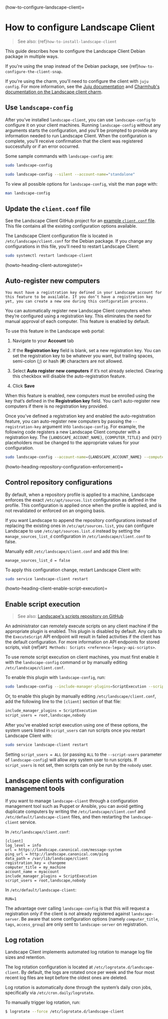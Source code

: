 (how-to-configure-landscape-client)=
# How to configure Landscape Client

> See also: {ref}`how-to-install-landscape-client`

This guide describes how to configure the Landscape Client Debian package in multiple ways. 

If you're using the snap instead of the Debian package, see {ref}`how-to-configure-the-client-snap`.

If you're using the charm, you'll need to configure the client with `juju config`. For more information, see the [Juju documentation](https://juju.is/docs/juju) and [Charmhub's documentation on the Landscape client charm](https://charmhub.io/landscape-client).

## Use `landscape-config`

After you’ve installed `landscape-client`, you can use `landscape-config` to configure it on your client machines. Running `landscape-config` without any arguments starts the configuration, and you’ll be prompted to provide any information needed to run Landscape Client. When the configuration is complete, you’ll receive confirmation that the client was registered successfully or if an error occurred.

Some sample commands with `landscape-config` are:

```bash
sudo landscape-config
```

```bash
sudo landscape-config --silent --account-name="standalone"
```

To view all possible options for `landscape-config`, visit the man page with:

```bash
man landscape-config
```

## Update the `client.conf` file

See the Landscape Client GitHub project for an [example `client.conf` file](https://github.com/canonical/landscape-client/blob/main/example.conf). This file contains all the existing configuration options available. 

The Landscape Client configuration file is located in `/etc/landscape/client.conf` for the Debian package. If you change any configurations in this file, you’ll need to restart Landscape Client:

```bash
sudo systemctl restart landscape-client
```

(howto-heading-client-autoregister)=
## Auto-register new computers

```{note}
You must have a registration key defined in your Landscape account for this feature to be available. If you don’t have a registration key yet, you can create a new one during this configuration process.
```

You can automatically register new Landscape Client computers when they’re configured using a registration key. This eliminates the need for manual approval of each computer. This feature is enabled by default.

To use this feature in the Landscape web portal:

1. Navigate to your **Account** tab

2. If the **Registration key** field is blank, set a new registration key. You can set the registration key to be whatever you want, but trailing spaces, semi-colon (**;**) or hash (**#**) characters are not allowed.

3. Select **Auto register new computers** if it’s not already selected. Clearing this checkbox will disable the auto-registration feature.

4. Click **Save**

When this feature is enabled, new computers must be enrolled using the key that’s defined in the **Registration key** field. You can’t auto-register new computers if there is no registration key provided.

Once you’ve defined a registration key and enabled the auto-registration feature, you can auto-register new computers by passing the `--registration-key` argument into `landscape-config`. For example, the following code registers a new Landscape Client computer with a registration key. The `{LANDSCAPE_ACCOUNT_NAME}`, `{COMPUTER_TITLE}` and `{KEY}` placeholders must be changed to the appropriate values for your configuration.

```bash
sudo landscape-config --account-name={LANDSCAPE_ACCOUNT_NAME} --computer-title={COMPUTER_TITLE} --registration-key={KEY}
```

(howto-heading-repository-configuration-enforcement)=
## Control repository configurations

By default, when a repository profile is applied to a machine, Landscape enforces the exact `/etc/apt/sources.list` configuration as defined in the profile. This configuration is applied once when the profile is applied, and is not revalidated or enforced on an ongoing basis. 

If you want Landscape to append the repository configurations instead of replacing the existing ones in `/etc/apt/sources.list`, you can configure Landscape to use `/etc/apt/sources.list.d` instead by setting the `manage_sources_list_d` configuration in `/etc/landscape/client.conf` to false.

Manually edit `/etc/landscape/client.conf` and add this line:

```text
manage_sources_list_d = false
```

To apply this configuration change, restart Landscape Client with:

```bash
sudo service landscape-client restart
```

(howto-heading-client-enable-script-execution)=
## Enable script execution


> See also: [Landscape's scripts repository on GitHub](https://github.com/canonical/landscape-scripts)

An administrator can remotely execute scripts on any client machine if the appropriate plugin is enabled. This plugin is disabled by default. Any calls to the `ExecuteScript` API endpoint will result in failed activities if the client has the default configuration. For more information on API endpoints for stored scripts, visit {ref}`API Methods: Scripts <reference-legacy-api-scripts>`.

To use remote script execution on client machines, you must first enable it with the `landscape-config` command or by manually editing `/etc/landscape/client.conf`.

To enable this plugin with `landscape-config`, run:

```bash
sudo landscape-config --include-manager-plugins=ScriptExecution --script-users=root,landscape,nobody
```

Or, to enable this plugin by manually editing `/etc/landscape/client.conf`, add the following line to the `[client]` section of that file:

```bash
include_manager_plugins = ScriptExecution
script_users = root,landscape,nobody
```

After you’ve enabled script execution using one of these options, the system users listed in `script_users` can run scripts once you restart Landscape Client with:

```bash
sudo service landscape-client restart
```
Setting `script_users = ALL` (or passing `ALL` to the `--script-users` parameter of `landscape-config`) will allow any system user to run scripts. If `script_users` is not set, then scripts can only be run by the `nobody` user.

## Landscape clients with configuration management tools

If you want to manage `landscape-client` through a configuration management tool such as Puppet or Ansible, you can avoid getting duplicate computers by writing the `/etc/landscape/client.conf` and `/etc/default/landscape-client` files, and then restarting the `landscape-client` service.

In `/etc/landscape/client.conf`:
```
[client]
log_level = info 
url = https://landscape.canonical.com/message-system
ping_url = http://landscape.canonical.com/ping
data_path = /var/lib/landscape/client
registration_key = changeme
computer_title = my_machine
account_name = myaccount
include_manager_plugins = ScriptExecution
script_users = root,landscape,nobody
```
In `/etc/default/landscape-client`:
```
RUN=1
```
The advantage over calling `landscape-config` is that this will request a registration only if the client is not already registered against `landscape-server`. Be aware that some configuration options (namely `computer_title`, `tags`, `access_group`) are only sent to `landscape-server` on registration.

## Log rotation

Landscape Client implements automated log rotation to manage log file sizes and retention.

The log rotation configuration is located at `/etc/logrotate.d/landscape-client`. By default, the logs are rotated once per week and the four most recent log files are kept before the oldest ones are deleted.

Log rotation is automatically done through the system’s daily cron jobs, specifically via `/etc/cron.daily/logrotate`.

To manually trigger log rotation, run:

```bash
$ logrotate --force /etc/logrotate.d/landscape-client
```

